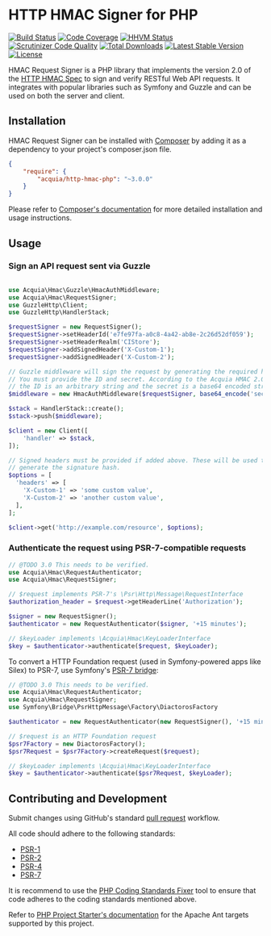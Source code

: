 # HTTP HMAC Signer for PHP

[![Build Status](https://travis-ci.org/acquia/http-hmac-php.svg)](https://travis-ci.org/acquia/http-hmac-php)
[![Code Coverage](https://scrutinizer-ci.com/g/acquia/http-hmac-php/badges/coverage.png?b=master)](https://scrutinizer-ci.com/g/acquia/http-hmac-php/?branch=master)
[![HHVM Status](http://hhvm.h4cc.de/badge/acquia/http-hmac-php.svg?style=flat)](http://hhvm.h4cc.de/package/acquia/http-hmac-php)
[![Scrutinizer Code Quality](https://scrutinizer-ci.com/g/acquia/http-hmac-php/badges/quality-score.png?b=master)](https://scrutinizer-ci.com/g/acquia/http-hmac-php/?branch=master)
[![Total Downloads](https://poser.pugx.org/acquia/http-hmac-php/downloads)](https://packagist.org/packages/acquia/http-hmac-php)
[![Latest Stable Version](https://poser.pugx.org/acquia/http-hmac-php/v/stable.svg)](https://packagist.org/packages/acquia/http-hmac-php)
[![License](https://poser.pugx.org/acquia/http-hmac-php/license.svg)](https://packagist.org/packages/acquia/http-hmac-php)

HMAC Request Signer is a PHP library that implements the version 2.0 of the [HTTP HMAC Spec](https://github.com/acquia/http-hmac-spec/tree/2.0)
to sign and verify RESTful Web API requests. It integrates with popular libraries such as
Symfony and Guzzle and can be used on both the server and client.

## Installation

HMAC Request Signer can be installed with [Composer](http://getcomposer.org)
by adding it as a dependency to your project's composer.json file.

```json
{
    "require": {
        "acquia/http-hmac-php": "~3.0.0"
    }
}
```

Please refer to [Composer's documentation](https://github.com/composer/composer/blob/master/doc/00-intro.md#introduction)
for more detailed installation and usage instructions.

## Usage

### Sign an API request sent via Guzzle

```php

use Acquia\Hmac\Guzzle\HmacAuthMiddleware;
use Acquia\Hmac\RequestSigner;
use GuzzleHttp\Client;
use GuzzleHttp\HandlerStack;

$requestSigner = new RequestSigner();
$requestSigner->setHeaderId('e7fe97fa-a0c8-4a42-ab8e-2c26d52df059');
$requestSigner->setHeaderRealm('CIStore');
$requestSigner->addSignedHeader('X-Custom-1');
$requestSigner->addSignedHeader('X-Custom-2');

// Guzzle middleware will sign the request by generating the required headers.
// You must provide the ID and secret. According to the Acquia HMAC 2.0 spec,
// the ID is an arbitrary string and the secret is a base64 encoded string.
$middleware = new HmacAuthMiddleware($requestSigner, base64_encode('secret'));

$stack = HandlerStack::create();
$stack->push($middleware);

$client = new Client([
    'handler' => $stack,
]);

// Signed headers must be provided if added above. These will be used to
// generate the signature hash.
$options = [
  'headers' => [
    'X-Custom-1' => 'some custom value',
    'X-Custom-2' => 'another custom value',
  ],
];

$client->get('http://example.com/resource', $options);
```

### Authenticate the request using PSR-7-compatible requests

```php
// @TODO 3.0 This needs to be verified.
use Acquia\Hmac\RequestAuthenticator;
use Acquia\Hmac\RequestSigner;

// $request implements PSR-7's \Psr\Http\Message\RequestInterface
$authorization_header = $request->getHeaderLine('Authorization');

$signer = new RequestSigner();
$authenticator = new RequestAuthenticator($signer, '+15 minutes');

// $keyLoader implements \Acquia\Hmac\KeyLoaderInterface
$key = $authenticator->authenticate($request, $keyLoader);

```

To convert a HTTP Foundation request (used in Symfony-powered apps like Silex) to PSR-7, use Symfony's [PSR-7 bridge](http://symfony.com/doc/current/cookbook/psr7.html):
 
```php
// @TODO 3.0 This needs to be verified.
use Acquia\Hmac\RequestAuthenticator;
use Acquia\Hmac\RequestSigner;
use Symfony\Bridge\PsrHttpMessage\Factory\DiactorosFactory

$authenticator = new RequestAuthenticator(new RequestSigner(), '+15 minutes');

// $request is an HTTP Foundation request
$psr7Factory = new DiactorosFactory();
$psr7Request = $psr7Factory->createRequest($request);

// $keyLoader implements \Acquia\Hmac\KeyLoaderInterface
$key = $authenticator->authenticate($psr7Request, $keyLoader);

```
 
## Contributing and Development

Submit changes using GitHub's standard [pull request](https://help.github.com/articles/using-pull-requests) workflow.

All code should adhere to the following standards:

* [PSR-1](https://github.com/php-fig/fig-standards/blob/master/accepted/PSR-1-basic-coding-standard.md)
* [PSR-2](https://github.com/php-fig/fig-standards/blob/master/accepted/PSR-2-coding-style-guide.md)
* [PSR-4](https://github.com/php-fig/fig-standards/blob/master/accepted/PSR-4-autoloader.md)
* [PSR-7](https://github.com/php-fig/fig-standards/blob/master/accepted/PSR-7-http-message.md)

It is recommend to use the [PHP Coding Standards Fixer](https://github.com/fabpot/PHP-CS-Fixer)
tool to ensure that code adheres to the coding standards mentioned above.

Refer to [PHP Project Starter's documentation](https://github.com/cpliakas/php-project-starter#using-apache-ant)
for the Apache Ant targets supported by this project.
